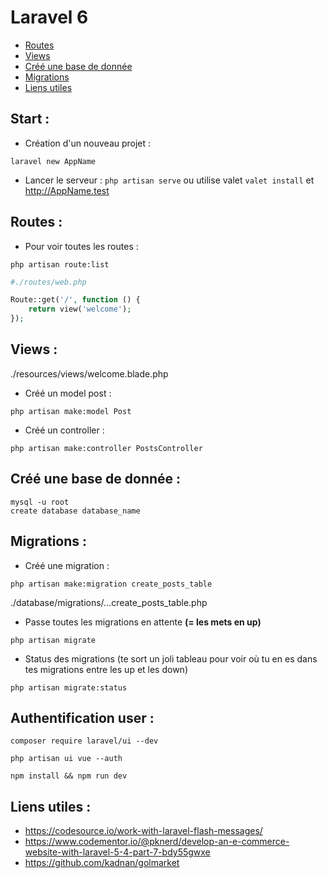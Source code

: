 # Laravel 6
- [Routes](#routes-)
- [Views](#views-)
- [Créé une base de donnée](#créé-une-base-de-donnée-)
- [Migrations](#migrations-)
- [Liens utiles](#liens-utiles-)

## Start :
- Création d'un nouveau projet :
```shell
laravel new AppName
```
- Lancer le serveur :
``php artisan serve`` ou utilise valet ``valet install`` et http://AppName.test

## Routes :

- Pour voir toutes les routes :
```shell
php artisan route:list
```
```php
#./routes/web.php

Route::get('/', function () {
    return view('welcome');
});
```

## Views :
./resources/views/welcome.blade.php


- Créé un model post :
```shell
php artisan make:model Post
```

- Créé un controller :
```shell
php artisan make:controller PostsController
```

## Créé une base de donnée :
```shell
mysql -u root
create database database_name
```

## Migrations :
- Créé une migration :
```shell
php artisan make:migration create_posts_table
```
./database/migrations/...create_posts_table.php

- Passe toutes les migrations en attente <strong>(= les mets en up)</strong>
```shell
php artisan migrate
````

- Status des migrations (te sort un joli tableau pour voir où tu en es dans tes migrations entre les up et les down)
```shell
php artisan migrate:status
```

## Authentification user :
```shell
composer require laravel/ui --dev
```
```shell
php artisan ui vue --auth
```
```shell
npm install && npm run dev
```

## Liens utiles :
- https://codesource.io/work-with-laravel-flash-messages/
- https://www.codementor.io/@pknerd/develop-an-e-commerce-website-with-laravel-5-4-part-7-bdy55gwxe
- https://github.com/kadnan/golmarket